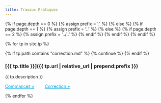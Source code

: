 ```yaml
---
title: Travaux Pratiques
---
```


{% if page.depth == 0 %}
  {% assign prefix = '.' %}
{% else %}
  {% if page.depth == 1 %}
    {% assign prefix = '..' %}
  {% else %}
    {% if page.depth == 2 %}
      {% assign prefix = '../..' %}
    {% endif %}
  {% endif %}
{% endif %}

{% for tp in site.tp %}

{% if tp.path contains "correction.md" %}
    {% continue %}
{% endif %}

### [{{ tp.title }}]({{ tp.url | relative_url | prepend:prefix }})

{{ tp.description }}

<p>
  <a href="{{ tp.url | relative_url | prepend:prefix }}" style="color: #00A6E4; margin-right: 30px;">Commancez »</a>
  <a href="{{ tp.url | replace: 'index.html', 'correction.html' | relative_url | prepend:prefix }}" style="color: #00A6E4;">Correction »</a>
</p>

{% endfor %}
